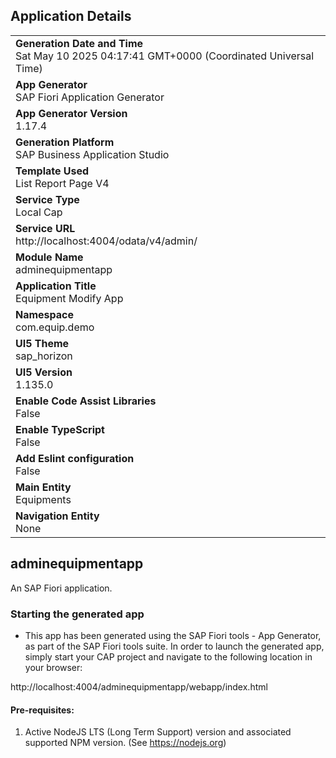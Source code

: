 ## Application Details
|               |
| ------------- |
|**Generation Date and Time**<br>Sat May 10 2025 04:17:41 GMT+0000 (Coordinated Universal Time)|
|**App Generator**<br>SAP Fiori Application Generator|
|**App Generator Version**<br>1.17.4|
|**Generation Platform**<br>SAP Business Application Studio|
|**Template Used**<br>List Report Page V4|
|**Service Type**<br>Local Cap|
|**Service URL**<br>http://localhost:4004/odata/v4/admin/|
|**Module Name**<br>adminequipmentapp|
|**Application Title**<br>Equipment Modify App|
|**Namespace**<br>com.equip.demo|
|**UI5 Theme**<br>sap_horizon|
|**UI5 Version**<br>1.135.0|
|**Enable Code Assist Libraries**<br>False|
|**Enable TypeScript**<br>False|
|**Add Eslint configuration**<br>False|
|**Main Entity**<br>Equipments|
|**Navigation Entity**<br>None|

## adminequipmentapp

An SAP Fiori application.

### Starting the generated app

-   This app has been generated using the SAP Fiori tools - App Generator, as part of the SAP Fiori tools suite.  In order to launch the generated app, simply start your CAP project and navigate to the following location in your browser:

http://localhost:4004/adminequipmentapp/webapp/index.html

#### Pre-requisites:

1. Active NodeJS LTS (Long Term Support) version and associated supported NPM version.  (See https://nodejs.org)


